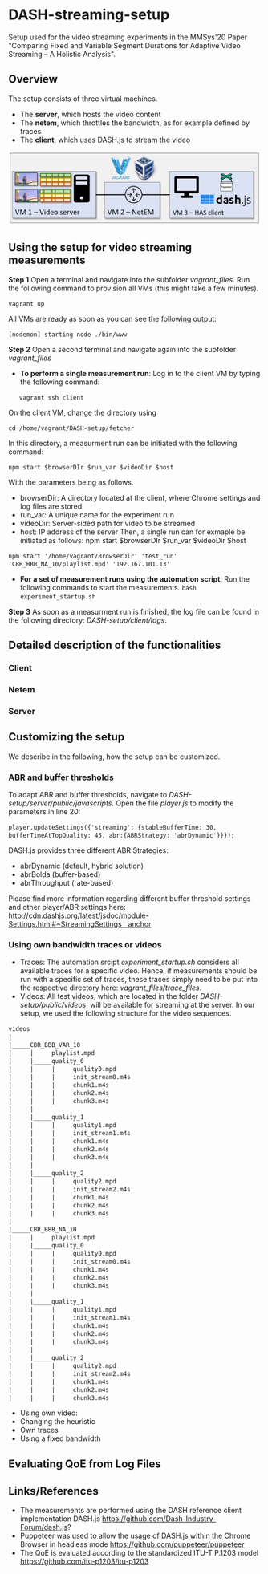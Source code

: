 # DASH-streaming-setup
Setup used for the video streaming experiments in the MMSys'20 Paper "Comparing Fixed and Variable Segment Durations for Adaptive Video Streaming – A Holistic Analysis". 
## Overview 
The setup consists of three virtual machines. 
   * The __server__, which hosts the video content 
   * The __netem__, which throttles the bandwidth, as for example defined by traces 
   * The __client__, which uses DASH.js to stream the video
   
![](images/setup.JPG)



## Using the setup for video streaming measurements 
__Step 1__ Open a terminal and navigate into the subfolder *vagrant_files*. Run the following command to provision all VMs (this might take a few minutes).
```
vagrant up
```
All VMs are ready as soon as you can see the following output: 
```
[nodemon] starting node ./bin/www
```

__Step 2__ Open a second terminal and navigate again into the subfolder *vagrant_files* 

   * __To perform a single measurement run__: Log in to the client VM by typing the following command: 
```
   vagrant ssh client 
```   
On the client VM, change the directory using 
```
cd /home/vagrant/DASH-setup/fetcher
```
In this directory, a measurment run can be initiated with the following command: 
```
npm start $browserDIr $run_var $videoDir $host
```
With the parameters being as follows. 
   * browserDir: A directory located at the client, where Chrome settings and log files are stored
   * run_var: A unique name for the experiment run
   * videoDir: Server-sided path for video to be streamed 
   * host: IP address of the server
Then, a single run can for exmaple be initiated as follows: 
npm start $browserDIr $run_var $videoDir $host
```
npm start '/home/vagrant/BrowserDir' 'test_run' 'CBR_BBB_NA_10/playlist.mpd' '192.167.101.13'
```   

   * __For a set of measurement runs using the automation script__: Run the following commands to start the measurements. 
    ```
    bash experiment_startup.sh
    ```


__Step 3__ As soon as a measurment run is finished, the log file can be found in the following directory: *DASH-setup/client/logs*. 

## Detailed description of the functionalities

### Client

### Netem 

### Server 

## Customizing the setup 
We describe in the following, how the setup can be customized. 
### ABR and buffer thresholds
To adapt ABR and buffer thresholds, navigate to *DASH-setup/server/public/javascripts*. Open the file *player.js* to modify the parameters in line 20: 
```
player.updateSettings({'streaming': {stableBufferTime: 30, bufferTimeAtTopQuality: 45, abr:{ABRStrategy: 'abrDynamic'}}});
```
DASH.js provides three different ABR Strategies: 
  * abrDynamic (default, hybrid solution)
  * abrBolda (buffer-based)
  * abrThroughput (rate-based)
  
Please find more information regarding different buffer threshold settings and other player/ABR settings here: http://cdn.dashjs.org/latest/jsdoc/module-Settings.html#~StreamingSettings__anchor

### Using own bandwidth traces or videos
  * Traces: The automation srcipt *experiment_startup.sh* considers all available traces for a specific video. Hence, if measurements should be run with a specific set of traces, these traces simply need to be put into the respective directory here: *vagrant_files/trace_files*.
  * Videos: All test videos, which are located in the folder *DASH-setup/public/videos*, will be available for streaming at the server. In our setup, we used the following structure for the video sequences. 
```
videos
|
|_____CBR_BBB_VAR_10
|     |     playlist.mpd
|     |_____quality_0
|     |     |     quality0.mpd
|     |     |     init_stream0.m4s
|     |     |     chunk1.m4s
|     |     |     chunk2.m4s
|     |     |     chunk3.m4s
|     |       
|     |_____quality_1
|     |     |     quality1.mpd
|     |     |     init_stream1.m4s
|     |     |     chunk1.m4s
|     |     |     chunk2.m4s
|     |     |     chunk3.m4s
|     |
|     |_____quality_2
|     |     |     quality2.mpd
|     |     |     init_stream2.m4s
|     |     |     chunk1.m4s
|     |     |     chunk2.m4s
|     |     |     chunk3.m4s
|
|_____CBR_BBB_NA_10
|     |     playlist.mpd
|     |_____quality_0
|     |     |     quality0.mpd
|     |     |     init_stream0.m4s
|     |     |     chunk1.m4s
|     |     |     chunk2.m4s
|     |     |     chunk3.m4s
|     |       
|     |_____quality_1
|     |     |     quality1.mpd
|     |     |     init_stream1.m4s
|     |     |     chunk1.m4s
|     |     |     chunk2.m4s
|     |     |     chunk3.m4s
|     |
|     |_____quality_2
|     |     |     quality2.mpd
|     |     |     init_stream2.m4s
|     |     |     chunk1.m4s
|     |     |     chunk2.m4s
|     |     |     chunk3.m4s

```
  
  
  * Using own video: 
  * Changing the heuristic
  * Own traces 
  * Using a fixed bandwidth


## Evaluating QoE from Log Files 

## Links/References
  * The measurements are performed using the DASH reference client implementation DASH.js https://github.com/Dash-Industry-Forum/dash.js?
  * Puppeteer was used to allow the usage of DASH.js within the Chrome Browser in headless mode https://github.com/puppeteer/puppeteer
  * The QoE is evaluated according to the standardized ITU-T P.1203 model https://github.com/itu-p1203/itu-p1203
